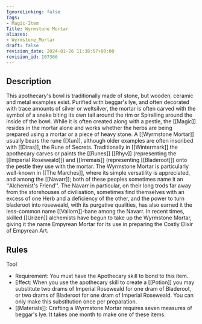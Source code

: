 ```yaml
---
IgnoreLinking: false
Tags:
- Magic-Item
Title: Wyrmstone Mortar
aliases:
- Wyrmstone_Mortar
draft: false
revision_date: 2024-01-26 11:38:57+00:00
revision_id: 107366
---
```


## Description
This apothecary's bowl is traditionally made of stone, but wooden, ceramic and metal examples exist. Purified with beggar's lye, and often decorated with trace amounts of silver or weltsilver, the mortar is often carved with the symbol of a snake biting its own tail around the rim or Spiralling around the inside of the bowl. While it is often created along with a pestle, the [[Magic]] resides in the mortar alone and works whether the herbs are being prepared using a mortar or a piece of heavy stone.
A [[Wyrmstone Mortar]] usually bears the rune [[Xun]], although older examples are often inscribed with [[Diras]], the Rune of Secrets. Traditionally in [[Wintermark]] the apothecary carves or paints the [[Runes]] [[Rhyv]] (representing the [[Imperial Roseweald]]) and [[Irremais]] (representing [[Bladeroot]]) onto the pestle they use with the mortar.
The Wyrmstone Mortar is particularly well-known in [[The Marches]], where its simple versatility is appreciated, and among the [[Navarr]]; both of these peoples sometimes name it an ''Alchemist's Friend''. The Navarr in particular, on their long trods far away from the storehouses of civilisation, sometimes find themselves with an excess of one Herb and a deficiency of the other, and the power to turn bladeroot into roseweald, with its purgative qualities, has also earned it the less-common name [[Vallorn]]-bane among the Navarr.
In recent times, skilled [[Urizen]] alchemists have begun to take up the Wyrmstone Mortar, giving it the name Empyrean Mortar for its use in preparing the Costly Elixir of Empyrean Art.
## Rules
Tool
* Requirement: You must have the Apothecary skill to bond to this item.
* Effect: When you use the apothecary skill to create a [[Potion]] you may substitute two drams of Imperial Roseweald for one dram of Bladeroot, or two drams of Bladeroot for one dram of Imperial Roseweald. You can only make this substitution once per preparation.
* [[Materials]]: Crafting a Wyrmstone Mortar requires seven measures of beggar's lye. It takes one month to make one of these items.